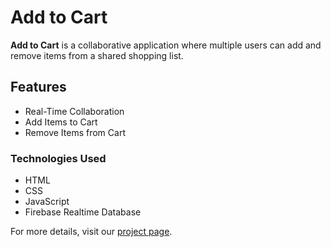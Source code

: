 # Add to Cart

**Add to Cart** is a collaborative application where multiple users can add and remove items from a shared shopping list.

## Features

- Real-Time Collaboration
- Add Items to Cart
- Remove Items from Cart

### Technologies Used

- HTML
- CSS
- JavaScript
- Firebase Realtime Database

For more details, visit our [project page](https://github.com/username/add-to-cart).
